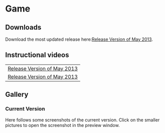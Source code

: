 ﻿# Game

<p></p>

## Downloads

<p></p>

Download the most updated release here:<a href="/dev/InviteGame2013Release.zip">Release Version of May 2013</a>. 

<p></p>

## Instructional videos

<p></p>

<table>
 <tr>
  <td><a href="/dev/HowToSetup">Release Version of May 2013</a></td>
 </tr>
 <tr>
  <td><a href="/dev/HowToPlay">Release Version of May 2013</a></td>
 </tr>
</table>

<p></p>

## Gallery

<p></p>

<!--

### Second prototype
<p>
Here follows some screenshots of the second prototype. Click on the smaller pictures to open the screenshot in the preview window. 
</p>

<div class="thumbnails" align="center">
<img src="images/screens/002/001.png" alt=""  / onClick="changeImage(1);"></a>
<img src="images/screens/002/003.png" alt=""  / onClick="changeImage(2);"></a>
<img src="images/screens/002/005.png" alt=""  / onClick="changeImage(3);"></a>
</div>
<div class="thumbnails" align="center">
<img src="images/screens/002/004.png" alt=""  / onClick="changeImage(4);"></a>
<img src="images/screens/002/006.png" alt=""  / onClick="changeImage(5);"></a>
<img src="images/screens/002/002.png" alt=""  / onClick="changeImage(6);"></a>
</div>
<div id="bigimages" align="center">
        <img id="normal1" src="images/screens/002/001.png" alt=""/>
        <img id="normal2" src="images/screens/002/003.png" alt=""/>
        <img id="normal3" src="images/screens/002/005.png" alt=""/>
        <img id="normal4" src="images/screens/002/004.png" alt=""/>
        <img id="normal5" src="images/screens/002/006.png" alt=""/>
        <img id="normal6" src="images/screens/002/002.png" alt=""/>
</div>

<p>
The video below also shows some of the features of the prototype (the video is best seen in full screen). 
</p>

<div align="center">
<iframe width="100%" height="480" src="http://www.youtube.com/embed/U6LMbwoezoE" frameborder="0" allowfullscreen></iframe>
</div>
<p>
</p>


### First prototype
<p>
Here follows some screenshots of the first prototype. Click on the smaller pictures to open the screenshot in the preview window. 
</p>

<div class="thumbnails" align="center">
<img src="images/screens/001/001.png" alt=""  / onClick="changeImage(1);"></a>
<img src="images/screens/001/003.png" alt=""  / onClick="changeImage(2);"></a>
<img src="images/screens/001/007.png" alt=""  / onClick="changeImage(3);"></a>
</div>
<div class="thumbnails" align="center">
<img src="images/screens/001/004.png" alt=""  / onClick="changeImage(4);"></a>
<img src="images/screens/001/006.png" alt=""  / onClick="changeImage(5);"></a>
<img src="images/screens/001/002.png" alt=""  / onClick="changeImage(6);"></a>
</div>
<div id="bigimages" align="center">
        <img id="normal1" src="images/screens/001/001.png" alt=""/>
        <img id="normal2" src="images/screens/001/003.png" alt=""/>
        <img id="normal3" src="images/screens/001/007.png" alt=""/>
        <img id="normal4" src="images/screens/001/004.png" alt=""/>
        <img id="normal5" src="images/screens/001/006.png" alt=""/>
        <img id="normal6" src="images/screens/001/002.png" alt=""/>
</div>

<p>
The video below also shows some of the features of the prototype (the video is best seen in full screen). 
</p>

<div align="center">
<iframe width="100%" height="480" src="http://www.youtube.com/embed/m3AQwiO8T2A" frameborder="0" allowfullscreen></iframe>
</div>
<p>
</p>

--> 

### Current Version
<p>
Here follows some screenshots of the current version. Click on the smaller pictures to open the screenshot in the preview window. 
</p>

<div class="thumbnails" align="center">
<img src="images/screens/003/001.png" alt=""  / onClick="changeImage(1);"></a>
<img src="images/screens/003/006.png" alt=""  / onClick="changeImage(2);"></a>
<img src="images/screens/003/007.png" alt=""  / onClick="changeImage(3);"></a>
</div>
<div class="thumbnails" align="center">
<img src="images/screens/003/009.png" alt=""  / onClick="changeImage(4);"></a>
<img src="images/screens/003/010.png" alt=""  / onClick="changeImage(5);"></a>
<img src="images/screens/003/011.png" alt=""  / onClick="changeImage(6);"></a>
</div>
<div id="bigimages" align="center">
        <img id="normal1" src="images/screens/003/001.png" alt=""/>
        <img id="normal2" src="images/screens/003/006.png" alt=""/>
        <img id="normal3" src="images/screens/003/007.png" alt=""/>
        <img id="normal4" src="images/screens/003/009.png" alt=""/>
        <img id="normal5" src="images/screens/003/010.png" alt=""/>
        <img id="normal6" src="images/screens/003/011.png" alt=""/>
</div>

